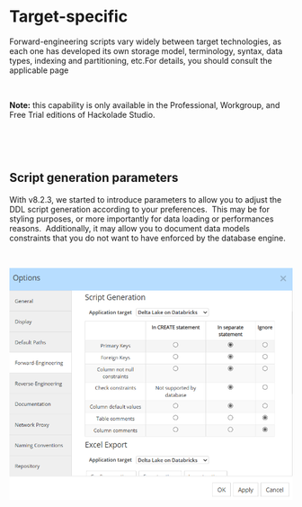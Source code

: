 # Target-specific

Forward-engineering scripts vary widely between target technologies, as each one has developed its own storage model, terminology, syntax, data types, indexing and partitioning, etc.For details, you should consult the applicable page&nbsp;

&nbsp;

**Note:** this capability is only available in the Professional, Workgroup, and Free Trial editions of Hackolade Studio.

&nbsp;

&nbsp;

## Script generation parameters

With v8.2.3, we started to introduce parameters to allow you to adjust the DDL script generation according to your preferences.&nbsp; This may be for styling purposes, or more importantly for data loading or performances reasons.&nbsp; Additionally, it may allow you to document data models constraints that you do not want to have enforced by the database engine.

&nbsp;

![Script generation parameters](<lib/Script generation parameters.png>)


